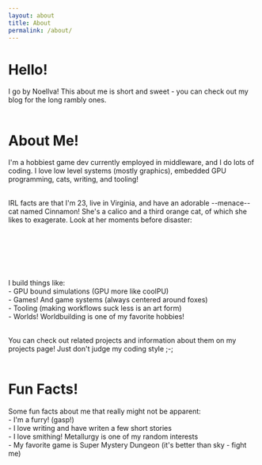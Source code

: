 ```yaml
---
layout: about
title: About
permalink: /about/
---
```


# Hello!
I go by Noellva! This about me is short and sweet - you can check out my blog for the long rambly ones.<br><br>

# About Me!
I'm a hobbiest game dev currently employed in middleware, and I do lots of coding. I love low level systems (mostly graphics), embedded GPU programming, cats, writing, and tooling! <br><br>

IRL facts are that I'm 23, live in Virginia, and have an adorable --menace-- cat named Cinnamon! She's a calico and a third orange cat, of which she likes to exagerate. Look at her moments before disaster:<br><br>
<br>
<p align="center">
  <img src="{{ site.baseurl }}/images/cinnamon.png" class="cinnamon" alt="">
</p>  <br><br>

I build things like:<br>
\- GPU bound simulations (GPU more like coolPU)<br>
\- Games! And game systems (always centered around foxes)<br>
\- Tooling (making workflows suck less is an art form)<br>
\- Worlds! Worldbuilding is one of my favorite hobbies!<br><br>

You can check out related projects and information about them on my projects page! Just don't judge my coding style ;-;<br><br>

# Fun Facts!
Some fun facts about me that really might not be apparent:<br>
\- I'm a furry! (gasp!)<br>
\- I love writing and have writen a few short stories<br>
\- I love smithing! Metallurgy is one of my random interests<br>
\- My favorite game is Super Mystery Dungeon (it's better than sky - fight me)<br>
